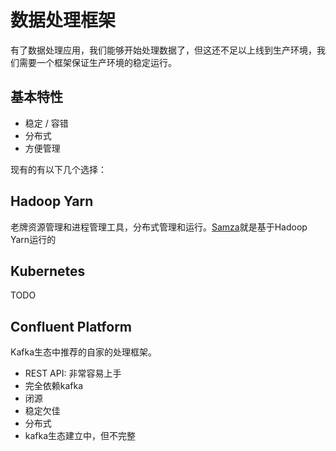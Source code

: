 数据处理框架
==========

有了数据处理应用，我们能够开始处理数据了，但这还不足以上线到生产环境，我们需要一个框架保证生产环境的稳定运行。

## 基本特性
- 稳定 / 容错
- 分布式
- 方便管理

现有的有以下几个选择：

## Hadoop Yarn
老牌资源管理和进程管理工具，分布式管理和运行。[Samza](https://samza.apache.org/)就是基于Hadoop Yarn运行的

## Kubernetes
TODO

## Confluent Platform
Kafka生态中推荐的自家的处理框架。
- REST API: 非常容易上手
- 完全依赖kafka
- 闭源
- 稳定欠佳
- 分布式
- kafka生态建立中，但不完整